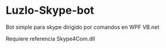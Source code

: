 # Luzlo-Skype-bot
Bot simple para skype dirigido por comandos en WPF VB.net

Requiere referencia Skype4Com.dll
